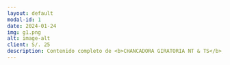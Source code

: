 ```yaml
---
layout: default
modal-id: 1
date: 2024-01-24
img: g1.png
alt: image-alt
client: S/. 25
description: Contenido completo de <b>CHANCADORA GIRATORIA NT & TS</b>; conviertete en experto y mejora tus habilidades en mantenimiento de este equipo<br><br>PETS<br>MANUALES<br>PLANOS<br>VIDEOS<br>PRESENTACIONES<br>ANIMACIONES SIMULADAS 
---
```

